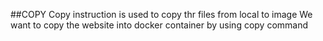 ##COPY
Copy instruction is used to copy thr files from local to image
We want to copy the website into docker container by using copy command